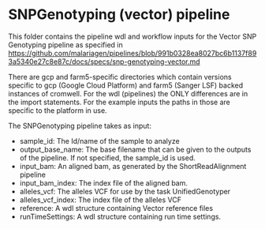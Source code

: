 # SNPGenotyping (vector) pipeline

This folder contains the pipeline wdl and workflow inputs for the Vector SNP Genotyping pipeline as specified in https://github.com/malariagen/pipelines/blob/991b0328ea8027bc6b1137f893a5340e27c8e87c/docs/specs/snp-genotyping-vector.md

There are gcp and farm5-specific directories which contain versions specific to gcp (Google Cloud Platform) and farm5 (Sanger LSF) backed instances of cromwell.  For the wdl (pipelines) the ONLY differences are in the import statements.  For the example inputs the paths in those are specific to the platform in use.

The SNPGenotyping pipeline takes as input:
- sample_id: The Id/name of the sample to analyze
- output_base_name: The base filename that can be given to the outputs of the pipeline.  If not specified, the sample_id is used.
- input_bam: An aligned bam, as generated by the ShortReadAlignment pipeline
- input_bam_index: The index file of the aligned bam.
- alleles_vcf: The alleles VCF for use by the task UnifiedGenotyper
- alleles_vcf_index: The index file of the alleles VCF
- reference: A wdl structure containing Vector reference files
- runTimeSettings: A wdl structure containing run time settings.
